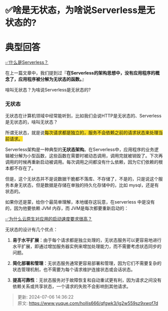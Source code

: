# ✅啥是无状态，为啥说Serverless是无状态的?

# 典型回答


[✅什么是Serverless？](https://www.yuque.com/hollis666/qfgwk3/lco3if6kdlrrd1pd)



在上一篇文章中，我们提到过『**在Serverless的架构思想中，没有应用程序的概念了，应用程序被分解为无状态的函数。**』



啥叫无状态？为啥说Serverless是无状态的?



### 无状态


无状态在计算机领域中经常能听到，比如我们会说HTTP是无状态的、Serverless 是无状态的，啥叫无状态？



所谓无状态，就是说<font style="background-color:#FBDE28;">每次请求都是独立的，服务不会依赖之前的请求状态来处理当前请求。</font>

<font style="background-color:#FBDE28;"></font>

Serverless架构是一种典型的**无状态架构**。在Serverless中，应用程序的业务逻辑被分解为小型函数，这些函数在需要时被动态调用，调用完就被销毁了。下次再调用的时候再重新启动被调用。每次调用之间都没有什么依赖，因为它们依赖的根本都不存在了。



但是，这个无状态并不是说数据干脆都不落库、不存储了，不是的，只是说这个服务本身无状态，但是数据是存储在单独的持久化存储中的，比如 mysql，还是有状态的。



如果你还是蒙，给你个最简单理解，本地缓存这玩意，在serverless 中是没有的，因为他要依赖 JVM 内存，而 JVM是每次都要重新启动的：



[✅为什么云原生对应用的启动速度要求很高？](https://www.yuque.com/hollis666/qfgwk3/gxlhg3tppov8q13r)



无状态的设计有几个优点：



1. **易于水平扩展**：由于每个请求都是独立处理的，无状态服务可以更容易地进行水平扩展，即通过增加服务器实例来增加处理能力，而不需要考虑状态同步的问题。



2. **简化部署和管理**：无状态服务通常更容易部署和管理，因为它们不需要复杂的状态管理机制，也不需要为每个请求维护连接状态或会话状态。



3. **提高可靠性**：无状态服务对于故障恢复和自动重试更有利，因为请求之间没有依赖关系或共享状态，一个请求的失败不会影响到其他请求。



> 更新: 2024-07-06 14:36:22  
> 原文: <https://www.yuque.com/hollis666/qfgwk3/lg2w559sz9xwof7d>